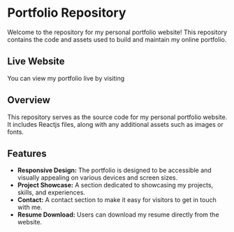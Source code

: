 # Portfolio Repository

Welcome to the repository for my personal portfolio website! This repository contains the code and assets used to build and maintain my online portfolio.

## Live Website

You can view my portfolio live by visiting 

## Overview

This repository serves as the source code for my personal portfolio website. It includes Reactjs files, along with any additional assets such as images or fonts.

## Features

- **Responsive Design:** The portfolio is designed to be accessible and visually appealing on various devices and screen sizes.
- **Project Showcase:** A section dedicated to showcasing my projects, skills, and experiences.
- **Contact:** A contact section to make it easy for visitors to get in touch with me.
- **Resume Download:** Users can download my resume directly from the website.


